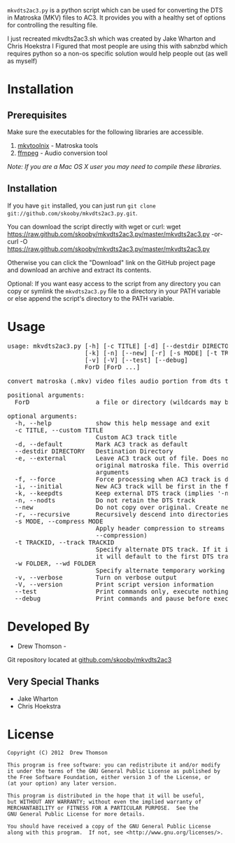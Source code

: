 `mkvdts2ac3.py` is a python script which can be used for converting the DTS in
Matroska (MKV) files to AC3. It provides you with a healthy set of options
for controlling the resulting file.

I just recreated mkvdts2ac3.sh which was created by Jake Wharton and Chris Hoekstra
I Figured that most people are using this with sabnzbd which requires python so a
non-os specific solution would help people out (as well as myself)

Installation
============

Prerequisites
-------------
Make sure the executables for the following libraries are accessible.

1. [mkvtoolnix](http://www.bunkus.org/videotools/mkvtoolnix/) - Matroska tools
2. [ffmpeg](http://ffmpeg.org/) - Audio conversion tool

*Note: If you are a Mac OS X user you may need to compile these libraries.*

Installation
------------
If you have `git` installed, you can just run
`git clone git://github.com/skooby/mkvdts2ac3.py.git`.

You can download the script directly with wget or curl:
  wget https://raw.github.com/skooby/mkvdts2ac3.py/master/mkvdts2ac3.py
  -or-
  curl -O https://raw.github.com/skooby/mkvdts2ac3.py/master/mkvdts2ac3.py

Otherwise you can click the "Download" link on the GitHub project page and
download an archive and extract its contents.

Optional: If you want easy access to the script from any directory you can copy
or symlink the `mkvdts2ac3.py` file to a directory in your PATH variable or else
append the script's directory to the PATH variable.

Usage
=====

<pre>
usage: mkvdts2ac3.py [-h] [-c TITLE] [-d] [--destdir DIRECTORY] [-e] [-f] [-i]
                     [-k] [-n] [--new] [-r] [-s MODE] [-t TRACKID] [-w FOLDER]
                     [-v] [-V] [--test] [--debug]
                     ForD [ForD ...]

convert matroska (.mkv) video files audio portion from dts to ac3

positional arguments:
  ForD                  a file or directory (wildcards may be used)

optional arguments:
  -h, --help            show this help message and exit
  -c TITLE, --custom TITLE
                        Custom AC3 track title
  -d, --default         Mark AC3 track as default
  --destdir DIRECTORY   Destination Directory
  -e, --external        Leave AC3 track out of file. Does not modify the
                        original matroska file. This overrides '-n' and '-d'
                        arguments
  -f, --force           Force processing when AC3 track is detected
  -i, --initial         New AC3 track will be first in the file
  -k, --keepdts         Keep external DTS track (implies '-n')
  -n, --nodts           Do not retain the DTS track
  --new                 Do not copy over original. Create new adjacent file
  -r, --recursive       Recursively descend into directories
  -s MODE, --compress MODE
                        Apply header compression to streams (See mkvmerge's
                        --compression)
  -t TRACKID, --track TRACKID
                        Specify alternate DTS track. If it is not a DTS track
                        it will default to the first DTS track found
  -w FOLDER, --wd FOLDER
                        Specify alternate temporary working directory
  -v, --verbose         Turn on verbose output
  -V, --version         Print script version information
  --test                Print commands only, execute nothing
  --debug               Print commands and pause before executing each
</pre>

  
Developed By
============
* Drew Thomson - <drewthomson at outlook dot com>

Git repository located at
[github.com/skooby/mkvdts2ac3](http://github.com/skooby/mkvdts2ac3)


Very Special Thanks
-------------------
* Jake Wharton
* Chris Hoekstra

License
=======

	Copyright (C) 2012  Drew Thomson
	
	This program is free software: you can redistribute it and/or modify
	it under the terms of the GNU General Public License as published by
	the Free Software Foundation, either version 3 of the License, or
	(at your option) any later version.
	
	This program is distributed in the hope that it will be useful,
	but WITHOUT ANY WARRANTY; without even the implied warranty of
	MERCHANTABILITY or FITNESS FOR A PARTICULAR PURPOSE.  See the
	GNU General Public License for more details.
	
	You should have received a copy of the GNU General Public License
	along with this program.  If not, see <http://www.gnu.org/licenses/>.